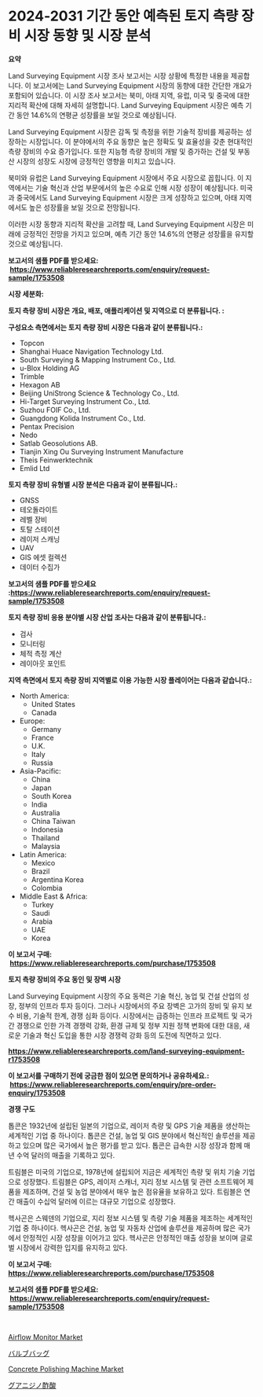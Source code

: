 <p><h1>2024-2031 기간 동안 예측된 토지 측량 장비 시장 동향 및 시장 분석</h1></p><p><strong>요약</strong></p>
<p><p>Land Surveying Equipment 시장 조사 보고서는 시장 상황에 특정한 내용을 제공합니다. 이 보고서에는 Land Surveying Equipment 시장의 동향에 대한 간단한 개요가 포함되어 있습니다. 이 시장 조사 보고서는 북미, 아태 지역, 유럽, 미국 및 중국에 대한 지리적 확산에 대해 자세히 설명합니다. Land Surveying Equipment 시장은 예측 기간 동안 14.6%의 연평균 성장률을 보일 것으로 예상됩니다.</p><p>Land Surveying Equipment 시장은 감독 및 측정을 위한 기술적 장비를 제공하는 성장하는 시장입니다. 이 분야에서의 주요 동향은 높은 정확도 및 효율성을 갖춘 현대적인 측량 장비의 수요 증가입니다. 또한 지능형 측량 장비의 개발 및 증가하는 건설 및 부동산 시장의 성장도 시장에 긍정적인 영향을 미치고 있습니다.</p><p>북미와 유럽은 Land Surveying Equipment 시장에서 주요 시장으로 꼽힙니다. 이 지역에서는 기술 혁신과 산업 부문에서의 높은 수요로 인해 시장 성장이 예상됩니다. 미국과 중국에서도 Land Surveying Equipment 시장은 크게 성장하고 있으며, 아태 지역에서도 높은 성장률을 보일 것으로 전망됩니다.</p><p>이러한 시장 동향과 지리적 확산을 고려할 때, Land Surveying Equipment 시장은 미래에 긍정적인 전망을 가지고 있으며, 예측 기간 동안 14.6%의 연평균 성장률을 유지할 것으로 예상됩니다.</p></p>
<p><strong>보고서의 샘플 PDF를 받으세요: &nbsp;<a href="https://www.reliableresearchreports.com/enquiry/request-sample/1753508">https://www.reliableresearchreports.com/enquiry/request-sample/1753508</a></strong></p>
<p><strong>시장 세분화:</strong></p>
<p><strong> 토지 측량 장비 시장은 개요, 배포, 애플리케이션 및 지역으로 더 분류됩니다. :</strong></p>
<p><strong>구성요소 측면에서는 토지 측량 장비 시장은 다음과 같이 분류됩니다.:</strong></p>
<p><ul><li>Topcon</li><li>Shanghai Huace Navigation Technology Ltd.</li><li>South Surveying & Mapping Instrument Co., Ltd.</li><li>u-Blox Holding AG</li><li>Trimble</li><li>Hexagon AB</li><li>Beijing UniStrong Science & Technology Co., Ltd.</li><li>Hi-Target Surveying Instrument Co., Ltd.</li><li>Suzhou FOIF Co., Ltd.</li><li>Guangdong Kolida Instrument Co., Ltd.</li><li>Pentax Precision</li><li>Nedo</li><li>Satlab Geosolutions AB.</li><li>Tianjin Xing Ou Surveying Instrument Manufacture</li><li>Theis Feinwerktechnik</li><li>Emlid Ltd</li></ul></p>
<p><strong> 토지 측량 장비 유형별 시장 분석은 다음과 같이 분류됩니다.:</strong></p>
<p><ul><li>GNSS</li><li>테오돌라이트</li><li>레벨 장비</li><li>토탈 스테이션</li><li>레이저 스캐닝</li><li>UAV</li><li>GIS 에셋 컬렉션</li><li>데이터 수집가</li></ul></p>
<p><strong>보고서의 샘플 PDF를 받으세요 :<a href="https://www.reliableresearchreports.com/enquiry/request-sample/1753508">https://www.reliableresearchreports.com/enquiry/request-sample/1753508</a></strong></p>
<p><strong> 토지 측량 장비 응용 분야별 시장 산업 조사는 다음과 같이 분류됩니다.:</strong></p>
<p><ul><li>검사</li><li>모니터링</li><li>체적 측정 계산</li><li>레이아웃 포인트</li></ul></p>
<p><strong>지역 측면에서 토지 측량 장비 지역별로 이용 가능한 시장 플레이어는 다음과 같습니다.:</strong></p>
<p><ul>
    <li>
        North America:
        <ul>
            <li>United States</li>
            <li>Canada</li>
        </ul>
    </li>
    <li>
        Europe:
        <ul>
            <li>Germany</li>
            <li>France</li>
            <li>U.K.</li>
            <li>Italy</li>
            <li>Russia</li>
        </ul>
    </li>
    <li>
        Asia-Pacific:
        <ul>
            <li>China</li>
            <li>Japan</li>
            <li>South Korea</li>
            <li>India</li>
            <li>Australia</li>
            <li>China Taiwan</li>
            <li>Indonesia</li>
            <li>Thailand</li>
            <li>Malaysia</li>
        </ul>
    </li>
    <li>
        Latin America:
        <ul>
            <li>Mexico</li>
            <li>Brazil</li>
            <li>Argentina Korea</li>
            <li>Colombia</li>
        </ul>
    </li>
    <li>
        Middle East & Africa:
        <ul>
            <li>Turkey</li>
            <li>Saudi</li>
            <li>Arabia</li>
            <li>UAE</li>
            <li>Korea</li>
        </ul>
    </li>
    </ul></p>
<p><strong>이 보고서 구매: &nbsp;<a href="https://www.reliableresearchreports.com/purchase/1753508">https://www.reliableresearchreports.com/purchase/1753508</a></strong></p>
<p><strong>토지 측량 장비의 주요 동인 및 장벽 시장</strong></p>
<p><p>Land Surveying Equipment 시장의 주요 동력은 기술 혁신, 농업 및 건설 산업의 성장, 정부의 인프라 투자 등이다. 그러나 시장에서의 주요 장벽은 고가의 장비 및 유지 보수 비용, 기술적 한계, 경쟁 심화 등이다. 시장에서는 급증하는 인프라 프로젝트 및 국가 간 경쟁으로 인한 가격 경쟁력 강화, 환경 규제 및 정부 지원 정책 변화에 대한 대응, 새로운 기술과 혁신 도입을 통한 시장 경쟁력 강화 등의 도전에 직면하고 있다.</p></p>
<p><strong><a href="https://www.reliableresearchreports.com/land-surveying-equipment-r1753508">https://www.reliableresearchreports.com/land-surveying-equipment-r1753508</a></strong></p>
<p><strong>이 보고서를 구매하기 전에 궁금한 점이 있으면 문의하거나 공유하세요.: &nbsp;<a href="https://www.reliableresearchreports.com/enquiry/pre-order-enquiry/1753508">https://www.reliableresearchreports.com/enquiry/pre-order-enquiry/1753508</a></strong></p>
<p><strong>경쟁 구도</strong></p>
<p><p>톱콘은 1932년에 설립된 일본의 기업으로, 레이저 측량 및 GPS 기술 제품을 생산하는 세계적인 기업 중 하나이다. 톱콘은 건설, 농업 및 GIS 분야에서 혁신적인 솔루션을 제공하고 있으며 많은 국가에서 높은 평가를 받고 있다. 톱콘은 급속한 시장 성장과 함께 매년 수억 달러의 매출을 기록하고 있다.</p><p>트림블은 미국의 기업으로, 1978년에 설립되어 지금은 세계적인 측량 및 위치 기술 기업으로 성장했다. 트림블은 GPS, 레이저 스캐너, 지리 정보 시스템 및 관련 소프트웨어 제품을 제조하며, 건설 및 농업 분야에서 매우 높은 점유율을 보유하고 있다. 트림블은 연간 매출이 수십억 달러에 이르는 대규모 기업으로 성장했다.</p><p>헥사곤은 스웨덴의 기업으로, 지리 정보 시스템 및 측량 기술 제품을 제조하는 세계적인 기업 중 하나이다. 헥사곤은 건설, 농업 및 자동차 산업에 솔루션을 제공하며 많은 국가에서 안정적인 시장 성장을 이어가고 있다. 헥사곤은 안정적인 매출 성장을 보이며 글로벌 시장에서 강력한 입지를 유지하고 있다.</p></p>
<p><strong>이 보고서 구매: &nbsp; <a href="https://www.reliableresearchreports.com/purchase/1753508">https://www.reliableresearchreports.com/purchase/1753508</a></strong></p>
<p><strong>보고서의 샘플 PDF를 받으세요: &nbsp;<a href="https://www.reliableresearchreports.com/enquiry/request-sample/1753508">https://www.reliableresearchreports.com/enquiry/request-sample/1753508</a></strong><strong></strong></p>
<p>&nbsp;</p>
<p><p><a href="https://github.com/kufem1/Market-Research-Report-List-2/blob/main/airflow-monitor-market.md">Airflow Monitor Market</a></p><p><a href="https://medium.com/@wesleyeilly8796202/%E3%83%90%E3%83%AB%E3%83%96%E3%83%90%E3%83%83%E3%82%B0%E5%B8%82%E5%A0%B4-2031%E5%B9%B4%E3%81%BE%E3%81%A7%E3%81%AE%E3%83%88%E3%83%AC%E3%83%B3%E3%83%89-%E4%BA%88%E6%B8%AC-%E7%AB%B6%E5%90%88%E5%88%86%E6%9E%90-4fbb5d5f61d4">バルブバッグ</a></p><p><a href="https://github.com/singletonthaxterkelliehr2df/Market-Research-Report-List-2/blob/main/concrete-polishing-machine-market.md">Concrete Polishing Machine Market</a></p><p><a href="https://medium.com/@nicolaseller56452023/%E3%82%B0%E3%82%A2%E3%83%8B%E3%82%B8%E3%83%8E%E9%85%A2%E9%85%B8%E5%B8%82%E5%A0%B4%E3%81%AF-%E5%B8%82%E5%A0%B4%E3%82%B7%E3%82%A7%E3%82%A2-%E5%B8%82%E5%A0%B4%E3%83%88%E3%83%AC%E3%83%B3%E3%83%89-%E3%81%8A%E3%82%88%E3%81%B3%E5%B8%82%E5%A0%B4%E6%88%90%E9%95%B7%E3%81%AB%E9%96%A2%E3%81%99%E3%82%8B%E6%83%85%E5%A0%B1%E3%82%92%E6%8F%90%E4%BE%9B%E3%81%97%E3%81%BE%E3%81%99-44dfa2ecf2fb">グアニジノ酢酸</a></p></p>